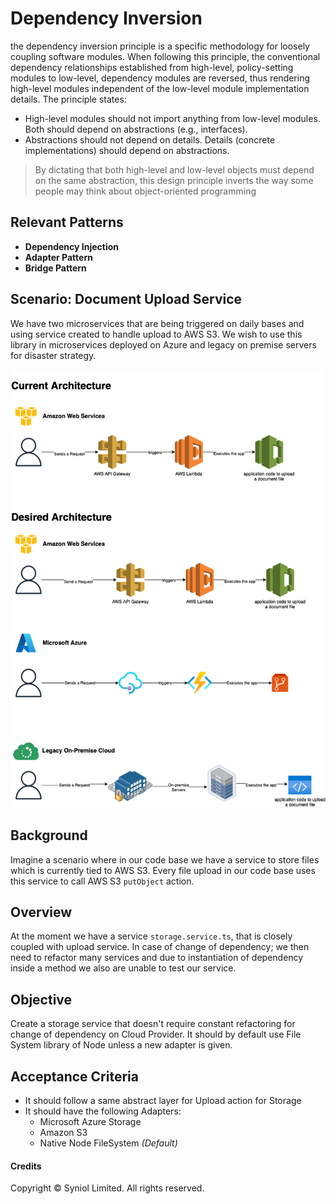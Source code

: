 # Dependency Inversion
the dependency inversion principle is a specific methodology for loosely coupling software modules. 
When following this principle, the conventional dependency relationships established from high-level, 
policy-setting modules to low-level, dependency modules are reversed, thus rendering high-level 
modules independent of the low-level module implementation details. The principle states:

 * High-level modules should not import anything from low-level modules. Both should depend on abstractions (e.g., interfaces).
 * Abstractions should not depend on details. Details (concrete implementations) should depend on abstractions.

> By dictating that both high-level and low-level objects must depend on the same abstraction, 
this design principle inverts the way some people may think about object-oriented programming


## Relevant Patterns
 * __Dependency Injection__
 * __Adapter Pattern__
 * __Bridge Pattern__


## Scenario: Document Upload Service 
We have two microservices that are being triggered on daily bases and using 
service created to handle upload to AWS S3. We wish to use this library in 
microservices deployed on Azure and legacy on premise servers for disaster 
strategy.

<p style="text-align:center">
   <img alt="Diagram for Scenario of refactoring" src="https://raw.githubusercontent.com/syniol/solid-principles-ts/main/diagrams/dependency-inversion.drawio.png">
</p>

## Background
Imagine a scenario where in our code base we have a service to store files
which is currently tied to AWS S3. Every file upload in our code base uses
this service to call AWS S3 `putObject` action.


## Overview
At the moment we have a service `storage.service.ts`, that is closely 
coupled with upload service. In case of change of dependency; we then 
need to refactor many services and due to instantiation of dependency 
inside a method we also are unable to test our service.


## Objective
Create a storage service that doesn't require constant refactoring 
for change of dependency on Cloud Provider. It should by default use 
File System library of Node unless a new adapter is given.


## Acceptance Criteria
 * It should follow a same abstract layer for Upload action for Storage
 * It should have the following Adapters:
    * Microsoft Azure Storage
    * Amazon S3
    * Native Node FileSystem _(Default)_


#### Credits
Copyright &copy; Syniol Limited. All rights reserved.
